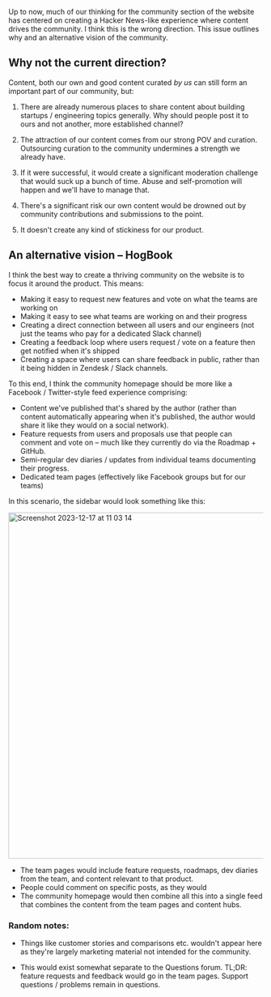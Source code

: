 Up to now, much of our thinking for the community section of the website has centered on creating a Hacker News-like experience where content drives the community. I think this is the wrong direction. This issue outlines why and an alternative vision of the community.

## Why not the current direction?

Content, both our own and good content curated _by us_ can still form an important part of our community, but:

1. There are already numerous places to share content about building startups / engineering topics generally. Why should people post it to ours and not another, more established channel?  

2. The attraction of our content comes from our strong POV and curation. Outsourcing curation to the community undermines a strength we already have.

3. If it were successful, it would create a significant moderation challenge that would suck up a bunch of time. Abuse and self-promotion will happen and we'll have to manage that.

4. There's a significant risk our own content would be drowned out by community contributions and submissions to the point.

5. It doesn't create any kind of stickiness for our product.

## An alternative vision – HogBook

I think the best way to create a thriving community on the website is to focus it around the product. This means:

- Making it easy to request new features and vote on what the teams are working on
- Making it easy to see what teams are working on and their progress
- Creating a direct connection between all users and our engineers (not just the teams who pay for a dedicated Slack channel)
- Creating a feedback loop where users request / vote on a feature then get notified when it's shipped
- Creating a space where users can share feedback in public, rather than it being hidden in Zendesk / Slack channels.

To this end, I think the community homepage should be more like a Facebook / Twitter-style feed experience comprising:

- Content we've published that's shared by the author (rather than content automatically appearing when it's published, the author would share it like they would on a social network).
- Feature requests from users and proposals use that people can comment and vote on – much like they currently do via the Roadmap + GitHub.
- Semi-regular dev diaries / updates from individual teams documenting their progress.
- Dedicated team pages (effectively like Facebook groups but for our teams)

In this scenario, the sidebar would look something like this:

<img width="684" alt="Screenshot 2023-12-17 at 11 03 14" src="https://github.com/PostHog/posthog.com/assets/92976667/b6f3b6fa-b5b3-468b-ad9f-bd3c260f51d3">

- The team pages would include feature requests, roadmaps, dev diaries from the team, and content relevant to that product.
- People could comment on specific posts, as they would 
- The community homepage would then combine all this into a single feed that combines the content from the team pages and content hubs.

### Random notes:

- Things like customer stories and comparisons etc. wouldn't appear here as they're largely marketing material not intended for the community.

- This would exist somewhat separate to the Questions forum. TL;DR: feature requests and feedback would go in the team pages. Support questions / problems remain in questions.
